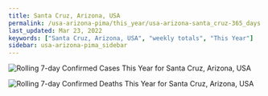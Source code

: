 ```yaml
---
title: Santa Cruz, Arizona, USA
permalink: /usa-arizona-pima/this_year/usa-arizona-santa_cruz-365_days.html
last_updated: Mar 23, 2022
keywords: ["Santa Cruz, Arizona, USA", "weekly totals", "This Year"]
sidebar: usa-arizona-pima_sidebar
---
```


![Rolling 7-day Confirmed Cases This Year for Santa Cruz, Arizona, USA](/covid_tracker/images/graphs/usa-arizona-santa_cruz-rolling_7_days_confirmed-365_days_graph.png)

![Rolling 7-day Confirmed Deaths This Year for Santa Cruz, Arizona, USA](/covid_tracker/images/graphs/usa-arizona-santa_cruz-rolling_7_days_deaths-365_days_graph.png)
